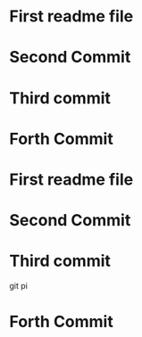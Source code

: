 # First readme file

# Second Commit

# Third commit

# Forth Commit

# First readme file

# Second Commit

# Third commit
git pi
# Forth Commit